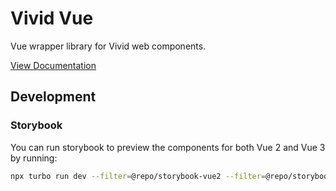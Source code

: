 # Vivid Vue

Vue wrapper library for Vivid web components.

[View Documentation](https://vivid.deno.dev/getting-started/vue/)

## Development

### Storybook

You can run storybook to preview the components for both Vue 2 and Vue 3 by running:

```sh
npx turbo run dev --filter=@repo/storybook-vue2 --filter=@repo/storybook-vue3 --filter=@vonage/vivid --filter=@repo/styles
```
